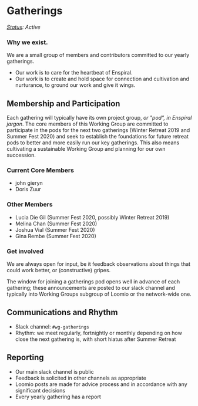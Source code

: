 # Gatherings

[_Status_](https://docs.google.com/document/d/1RQrZE_9iw0ewIj7UCvC7SBLCziYwfi13vM5FbRDBCx4/edit?usp=sharing)_: Active_

### Why we exist.

We are a small group of members and contributors committed to our yearly gatherings.

* Our work is to care for the heartbeat of Enspiral.
* Our work is to create and hold space for connection and cultivation and nurturance, to ground our work and give it wings.

## Membership and Participation

Each gathering will typically have its own project group, _or "pod", in Enspiral jargon_. The core members of this Working Group are committed to participate in the pods for the next two gatherings \(Winter Retreat 2019 and Summer Fest 2020\) and seek to establish the foundations for future retreat pods to better and more easily run our key gatherings. This also means cultivating a sustainable Working Group and planning for our own succession.

### Current Core Members

* john gieryn
* Doris Zuur

### Other Members

* Lucia Die Gil \(Summer Fest 2020, possibly Winter Retreat 2019\)
* Melina Chan \(Summer Fest 2020\)
* Joshua Vial \(Summer Fest 2020\)
* Gina Rembe \(Summer Fest 2020\)

### Get involved

We are always open for input, be it feedback observations about things that could work better, or \(constructive\) gripes.

The window for joining a gatherings pod opens well in advance of each gathering; these announcements are posted to our slack channel and typically into Working Groups subgroup of Loomio or the network-wide one.

## Communications and Rhythm

* Slack channel: `#wg-gatherings`
* Rhythm: we meet regularly, fortnightly or monthly depending on how close the next gathering is, with short hiatus after Summer Retreat

## Reporting

* Our main slack channel is public
* Feedback is solicited in other channels as appropriate
* Loomio posts are made for advice process and in accordance with any significant decisions
* Every yearly gathering has a report

